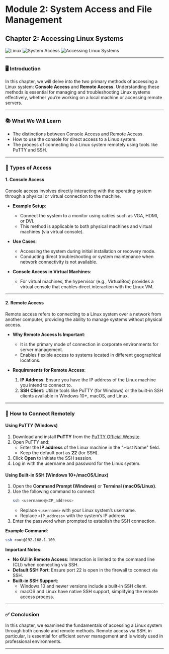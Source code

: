 # **Module 2: System Access and File Management**  
## **Chapter 2: Accessing Linux Systems**  
![Linux](https://img.shields.io/badge/Linux-Fundamentals-green) ![System Access](https://img.shields.io/badge/System%20Access-blue) ![Accessing Linux Systems](https://img.shields.io/badge/Accessing%20Linux%20Systems-orange)


---

### **🖥️ Introduction**  
In this chapter, we will delve into the two primary methods of accessing a Linux system: **Console Access** and **Remote Access**. Understanding these methods is essential for managing and troubleshooting Linux systems effectively, whether you’re working on a local machine or accessing remote servers.

---

### **📚 What We Will Learn**  
- The distinctions between Console Access and Remote Access.  
- How to use the console for direct access to a Linux system.  
- The process of connecting to a Linux system remotely using tools like PuTTY and SSH.  

---

### **🔑 Types of Access**  

#### **1. Console Access**  
Console access involves directly interacting with the operating system through a physical or virtual connection to the machine.

- **Example Setup**:  
  - Connect the system to a monitor using cables such as VGA, HDMI, or DVI.  
  - This method is applicable to both physical machines and virtual machines (via virtual console).

- **Use Cases**:  
  - Accessing the system during initial installation or recovery mode.  
  - Conducting direct troubleshooting or system maintenance when network connectivity is not available.

- **Console Access in Virtual Machines**:  
  - For virtual machines, the hypervisor (e.g., VirtualBox) provides a virtual console that enables direct interaction with the Linux VM.

---

#### **2. Remote Access**  
Remote access refers to connecting to a Linux system over a network from another computer, providing the ability to manage systems without physical access.

- **Why Remote Access Is Important**:  
  - It is the primary mode of connection in corporate environments for server management.  
  - Enables flexible access to systems located in different geographical locations.

- **Requirements for Remote Access**:  
  1. **IP Address**: Ensure you have the IP address of the Linux machine you intend to connect to.  
  2. **SSH Client**: Utilize tools like PuTTY (for Windows) or the built-in SSH clients available in Windows 10+, macOS, and Linux.

---

### **🔧 How to Connect Remotely**  

#### **Using PuTTY (Windows)**  
1. Download and install **PuTTY** from the [PuTTY Official Website](https://www.putty.org/).  
2. Open PuTTY and:  
   - Enter the **IP address** of the Linux machine in the "Host Name" field.  
   - Keep the default port as **22** (for SSH).  
3. Click **Open** to initiate the SSH session.  
4. Log in with the username and password for the Linux system.  

#### **Using Built-in SSH (Windows 10+/macOS/Linux)**  
1. Open the **Command Prompt (Windows)** or **Terminal (macOS/Linux)**.  
2. Use the following command to connect:
   ```bash
   ssh <username>@<IP_address>
   ```
   - Replace `<username>` with your Linux system’s username.
   - Replace `<IP_address>` with the system’s IP address.
3. Enter the password when prompted to establish the SSH connection.

**Example Command**:
```bash
ssh root@192.168.1.100
```

**Important Notes**:
- **No GUI in Remote Access**: Interaction is limited to the command line (CLI) when connecting via SSH.
- **Default SSH Port**: Ensure port 22 is open in the firewall to connect via SSH.
- **Built-in SSH Support**:
  - Windows 10 and newer versions include a built-in SSH client.
  - macOS and Linux have native SSH support, simplifying the remote access process.

---

### **✅ Conclusion**  
In this chapter, we examined the fundamentals of accessing a Linux system through both console and remote methods. Remote access via SSH, in particular, is essential for efficient server management and is widely used in professional environments.

---
